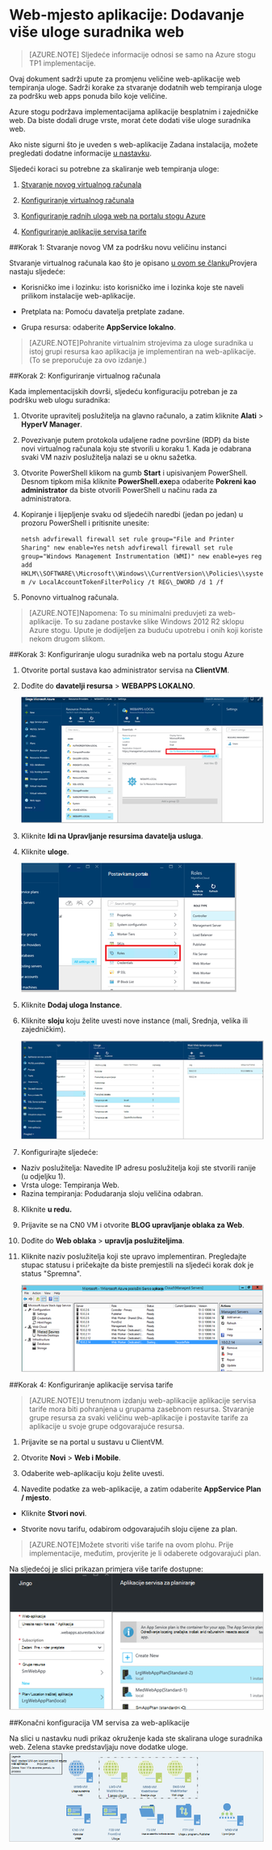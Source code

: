 <properties
    pageTitle="Web-aplikacije dodavanje više web-uloge suradnika | Microsoft Azure"
    description="Detaljne upute za skaliranje Azure stogu Web App"
    services="azure-stack"
    documentationCenter=""
    authors="kathm"
    manager="slinehan"
    editor=""/>

<tags
    ms.service="azure-stack"
    ms.workload="app-service"
    ms.tgt_pltfrm="na"
    ms.devlang="na"
    ms.topic="article"
    ms.date="09/26/2016"
    ms.author="kathm"/>

#   <a name="web-apps-adding-more-web-worker-roles"></a>Web-mjesto aplikacije: Dodavanje više uloge suradnika web

> [AZURE.NOTE] Sljedeće informacije odnosi se samo na Azure stogu TP1 implementacije.

Ovaj dokument sadrži upute za promjenu veličine web-aplikacije web tempiranja uloge. Sadrži korake za stvaranje dodatnih web tempiranja uloge za podršku web apps ponuda bilo koje veličine.

Azure stogu podržava implementacijama aplikacije besplatnim i zajedničke web. Da biste dodali druge vrste, morat ćete dodati više uloge suradnika web.

Ako niste sigurni što je uveden s web-aplikacije Zadana instalacija, možete pregledati dodatne informacije [u nastavku](azure-stack-webapps-overview.md).

Sljedeći koraci su potrebne za skaliranje web tempiranja uloge:

1.  [Stvaranje novog virtualnog računala](#step-1-create-a-new-vm-to-support-the-new-instance-size)

2.  [Konfiguriranje virtualnog računala](#step-2-configure-the-virtual-machine)

3.  [Konfiguriranje radnih uloga web na portalu stogu Azure](#step-3-configure-the-web-worker-role-in-the-azure-stack-portal)

4.  [Konfiguriranje aplikacije servisa tarife](#step-4-configure-app-service-plans)

##<a name="step-1-create-a-new-vm-to-support-the-new-instance-size"></a>Korak 1: Stvaranje novog VM za podršku novu veličinu instanci

Stvaranje virtualnog računala kao što je opisano [u ovom se članku](azure-stack-provision-vm.md)Provjera nastaju sljedeće:

 - Korisničko ime i lozinku: isto korisničko ime i lozinka koje ste naveli prilikom instalacije web-aplikacije.

 - Pretplata na: Pomoću davatelja pretplate zadane.

 - Grupa resursa: odaberite **AppService lokalno**.

> [AZURE.NOTE]Pohranite virtualnim strojevima za uloge suradnika u istoj grupi resursa kao aplikacija je implementiran na web-aplikacije. (To se preporučuje za ovo izdanje.)

##<a name="step-2-configure-the-virtual-machine"></a>Korak 2: Konfiguriranje virtualnog računala

Kada implementacijskih dovrši, sljedeću konfiguraciju potreban je za podršku web ulogu suradnika:

1.  Otvorite upravitelj poslužitelja na glavno računalo, a zatim kliknite **Alati** &gt; **HyperV Manager**.

2.  Povezivanje putem protokola udaljene radne površine (RDP) da biste novi virtualnog računala koju ste stvorili u koraku 1. Kada je odabrana svaki VM naziv poslužitelja nalazi se u oknu sažetka.

3.  Otvorite PowerShell klikom na gumb **Start** i upisivanjem PowerShell. Desnom tipkom miša kliknite **PowerShell.exe**pa odaberite **Pokreni kao administrator** da biste otvorili PowerShell u načinu rada za administratora.

4.  Kopiranje i lijepljenje svaku od sljedećih naredbi (jedan po jedan) u prozoru PowerShell i pritisnite unesite:

    ```netsh advfirewall firewall set rule group="File and Printer Sharing" new enable=Yes```
    ```netsh advfirewall firewall set rule group="Windows Management Instrumentation (WMI)" new enable=yes```
    ```reg add HKLM\\SOFTWARE\\Microsoft\\Windows\\CurrentVersion\\Policies\\system /v LocalAccountTokenFilterPolicy /t REG\_DWORD /d 1 /f```

5.  Ponovno virtualnog računala.

> [AZURE.NOTE]Napomena: To su minimalni preduvjeti za web-aplikacije. To su zadane postavke slike Windows 2012 R2 sklopu Azure stogu. Upute je dodijeljen za buduću upotrebu i onih koji koriste nekom drugom slikom.

##<a name="step-3-configure-the-web-worker-role-in-the-azure-stack-portal"></a>Korak 3: Konfiguriranje ulogu suradnika web na portalu stogu Azure

1.  Otvorite portal sustava kao administrator servisa na **ClientVM**.

2.  Dođite do **davatelji resursa** &gt; **WEBAPPS LOKALNO**.

    ![](media/azure-stack-webapp-add-worker-roles/WebApp-ResourceMgmt.png)
 
3.  Kliknite **Idi na Upravljanje resursima davatelja usluga**.

4.  Kliknite **uloge**.

    ![](media/azure-stack-webapp-add-worker-roles/WebApp-Roles.png)
 
5.  Kliknite **Dodaj uloga Instance**.

6.  Kliknite **sloju** koju želite uvesti nove instance (mali, Srednja, velika ili zajedničkim).

    ![](media/azure-stack-webapp-add-worker-roles/WebApp-Tiers.png)
 
7.  Konfigurirajte sljedeće:
 - Naziv poslužitelja: Navedite IP adresu poslužitelja koji ste stvorili ranije (u odjeljku 1).
 - Vrsta uloge: Tempiranja Web.
 - Razina tempiranja: Podudaranja sloju veličina odabran.

8. Kliknite **u redu.**

9. Prijavite se na CN0 VM i otvorite **BLOG upravljanje oblaka za Web**.

10. Dođite do **Web oblaka** &gt; **upravlja poslužiteljima**.

11. Kliknite naziv poslužitelja koji ste upravo implementiran. Pregledajte stupac statusu i pričekajte da biste premjestili na sljedeći korak dok je status "Spremna".

    ![](media/azure-stack-webapp-add-worker-roles/webappmgmtconsole.png)

##<a name="step-4-configure-app-service-plans"></a>Korak 4: Konfiguriranje aplikacije servisa tarife

> [AZURE.NOTE]U trenutnom izdanju web-aplikacije aplikacije servisa tarife mora biti pohranjena u grupama zasebnom resursa. Stvaranje grupe resursa za svaki veličinu web-aplikacije i postavite tarife za aplikacije u svoje grupe odgovarajuće resursa.

1.  Prijavite se na portal u sustavu u ClientVM.

2.  Otvorite **Novi** &gt; **Web i Mobile**.

3.  Odaberite web-aplikaciju koju želite uvesti.

4.  Navedite podatke za web-aplikacije, a zatim odaberite **AppService Plan / mjesto**.

-   Kliknite **Stvori novi**.

-   Stvorite novu tarifu, odabirom odgovarajućih sloju cijene za plan.

> [AZURE.NOTE]Možete stvoriti više tarife na ovom plohu. Prije implementacije, međutim, provjerite je li odaberete odgovarajući plan.

Na sljedećoj je slici prikazan primjera više tarife dostupne:    ![](media/azure-stack-webapp-add-worker-roles/WebApp-Plans.png)

##<a name="final-web-app-service-vm-configuration"></a>Konačni konfiguracija VM servisa za web-aplikacije

Na slici u nastavku nudi prikaz okruženje kada ste skalirana uloge suradnika web. Zelena stavke predstavljaju nove dodatke uloge.
    ![](media/azure-stack-webapp-add-worker-roles/WebAppsWWRoles.png)
